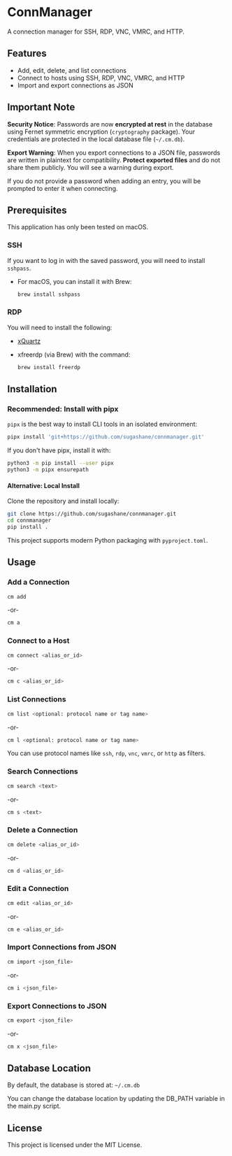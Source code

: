 
# ConnManager

A connection manager for SSH, RDP, VNC, VMRC, and HTTP.

## Features

- Add, edit, delete, and list connections
- Connect to hosts using SSH, RDP, VNC, VMRC, and HTTP
- Import and export connections as JSON

## Important Note


**Security Notice**: Passwords are now **encrypted at rest** in the database using Fernet symmetric encryption (`cryptography` package). Your credentials are protected in the local database file (`~/.cm.db`).

**Export Warning**: When you export connections to a JSON file, passwords are written in plaintext for compatibility. **Protect exported files** and do not share them publicly. You will see a warning during export.

If you do not provide a password when adding an entry, you will be prompted to enter it when connecting.

## Prerequisites

This application has only been tested on macOS.

### SSH

If you want to log in with the saved password, you will need to install `sshpass`.

- For macOS, you can install it with Brew:

  ```sh
  brew install sshpass
  ```

### RDP

You will need to install the following:

- [xQuartz](https://www.xquartz.org/)

- xfreerdp (via Brew) with the command:

  ```sh
  brew install freerdp
  ```

## Installation

### Recommended: Install with pipx

`pipx` is the best way to install CLI tools in an isolated environment:

```sh
pipx install 'git+https://github.com/sugashane/connmanager.git'
```

If you don't have pipx, install it with:

```sh
python3 -m pip install --user pipx
python3 -m pipx ensurepath
```

#### Alternative: Local Install

Clone the repository and install locally:

```sh
git clone https://github.com/sugashane/connmanager.git
cd connmanager
pip install .
```

This project supports modern Python packaging with `pyproject.toml`.

## Usage

### Add a Connection

```sh
cm add
```

-or-

```sh
cm a
```

### Connect to a Host

```sh
cm connect <alias_or_id>
```

-or-

```sh
cm c <alias_or_id>
```

### List Connections

```sh
cm list <optional: protocol name or tag name>
```

-or-

```sh
cm l <optional: protocol name or tag name>
```

You can use protocol names like `ssh`, `rdp`, `vnc`, `vmrc`, or `http` as filters.

### Search Connections

```sh
cm search <text>
```

-or-

```sh
cm s <text>
```

### Delete a Connection

```sh
cm delete <alias_or_id>
```

-or-

```sh
cm d <alias_or_id>
```

### Edit a Connection

```sh
cm edit <alias_or_id>
```

-or-

```sh
cm e <alias_or_id>
```

### Import Connections from JSON

```sh
cm import <json_file>
```

-or-

```sh
cm i <json_file>
```

### Export Connections to JSON

```sh
cm export <json_file>
```

-or-

```sh
cm x <json_file>
```

## Database Location

By default, the database is stored at: `~/.cm.db`

You can change the database location by updating the DB_PATH variable in the main.py script.

## License

This project is licensed under the MIT License.
